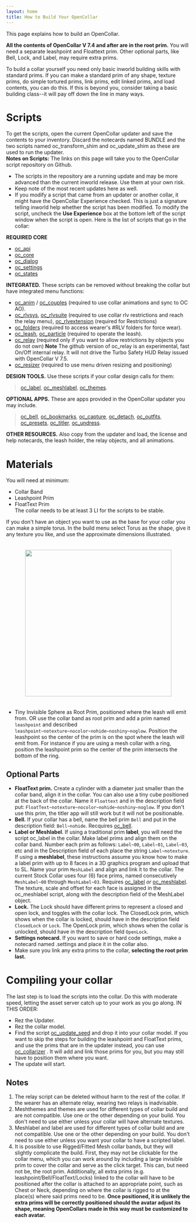 ```yaml
---
layout: home
title: How to Build Your OpenCollar
---
```

This page explains how to build an OpenCollar. 

**All the contents of OpenCollar V 7.4 and after are in the root prim.**   You will need a separate leashpoint and Floattext prim. Other optional parts, like Bell, Lock, and Label, may require extra prims.

To build a collar yourself you need only basic inworld building skills with standard prims. If you can make a standard prim of any shape, texture prims, do simple tortured prims, link prims, edit linked prims, and load contents, you can do this.  If this is beyond you, consider taking a basic building class--it will pay off down the line in many ways.  

# Scripts

To get the scripts, open the current OpenCollar updater and save the contents to your inventory.  Discard the notecards named BUNDLE and the two scripts named oc_transform_shim and oc_update_shim as these are used to run the updater.  
**Notes on Scripts:** The links on this page will take you to the OpenCollar script repository on Github.  
- The scripts in the repository are a running update and may be more advanced than the current inworld release.  Use them at your own risk. 
- Keep note of the most recent updates here as well.
- If you modify a script that came from an updater or another collar, it might have the OpenCollar Experience checked.  This is just a signature telling inworld help whether the script has been modified.  To modify the script, uncheck the **Use Experience** box at the bottom left of the script window when the script is open.
Here is the list of scripts that go in the collar: 

**REQUIRED CORE**

- [oc_api](https://github.com/OpenCollarTeam/OpenCollar/blob/master/src/collar/oc_api.lsl)
- [oc_core](https://github.com/OpenCollarTeam/OpenCollar/blob/master/src/collar/oc_core.lsl)  
- [oc_dialog](https://github.com/OpenCollarTeam/OpenCollar/blob/master/src/collar/oc_dialog.lsl)  
- [oc_settings](https://github.com/OpenCollarTeam/OpenCollar/blob/master/src/collar/oc_settings.lsl)    
- [oc_states](https://github.com/OpenCollarTeam/OpenCollar/blob/master/src/collar/oc_states.lsl)  

**INTEGRATED.** These scripts can be removed without breaking the collar but have integrated menu functions:  
- [oc_anim](https://github.com/OpenCollarTeam/OpenCollar/blob/master/src/collar/oc_anim.lsl) / [oc_couples](https://github.com/OpenCollarTeam/OpenCollar/blob/master/src/collar/oc_couples.lsl) (required to use collar animations and sync to OC AO).
- [oc_rlvsys](https://github.com/OpenCollarTeam/OpenCollar/blob/master/src/collar/oc_rlvsys.lsl), [oc_rlvsuite](https://github.com/OpenCollarTeam/OpenCollar/blob/master/src/collar/oc_rlvsuite.lsl) (required to use collar rlv restrictions and reach the relay menu), [oc_rlvextension](https://github.com/OpenCollarTeam/OpenCollar/blob/master/src/collar/oc_rlvextension.lsl) (required for Restrictions)  
- [oc_folders](https://github.com/OpenCollarTeam/OpenCollar/blob/master/src/collar/oc_folders.lsl) (required to access wearer's #RLV folders for force wear).
- [oc_leash](https://github.com/OpenCollarTeam/OpenCollar/blob/master/src/collar/oc_leash.lsl), [oc_particle](https://github.com/OpenCollarTeam/OpenCollar/blob/master/src/collar/oc_particle.lsl) (required to operate the leash).
- [oc_relay](https://github.com/OpenCollarTeam/OpenCollar/blob/master/src/collar/oc_relay.md) (required only if you want to allow restrictions by objects you do not own) **Note** The github version of oc_relay is an experimental, fast On/Off internal relay.  It will not drive the Turbo Safety HUD Relay issued with OpenCollar V 7.5.
- [oc_resizer](https://github.com/OpenCollarTeam/OpenCollar/blob/master/src/collar/oc_resizer.lsl) (required to use menu driven resizing and positioning)

**DESIGN TOOLS.** Use these scripts if your collar design calls for them: 
> [oc_label](https://github.com/OpenCollarTeam/OpenCollar/blob/master/src/collar/oc_label.lsl), [oc_meshlabel](https://github.com/OpenCollarTeam/OpenCollar/blob/master/src/collar/oc_meshlabel.lsl), [oc_themes](https://github.com/OpenCollarTeam/OpenCollar/blob/master/src/collar/oc_themes.lsl).      

**OPTIONAL APPS.**  These are apps provided in the OpenCollar updater you may include. 
> [oc_bell](https://github.com/OpenCollarTeam/OpenCollar/blob/master/src/collar/oc_bell.lsl), [oc_bookmarks](https://github.com/OpenCollarTeam/OpenCollar/blob/master/src/collar/oc_bookmarks.lsl), [oc_capture](https://github.com/OpenCollarTeam/OpenCollar/blob/master/src/Apps/oc_capture.lsl), [oc_detach](https://github.com/OpenCollarTeam/OpenCollar/blob/master/src/Apps/oc_detach.lsl), [oc_outfits](https://github.com/OpenCollarTeam/OpenCollar/blob/master/src/Apps/oc_outfits.lsl), [oc_presets](https://github.com/OpenCollarTeam/OpenCollar/blob/master/src/Apps/oc_presets.lsl),  [oc_titler](https://github.com/OpenCollarTeam/OpenCollar/blob/master/src/collar/oc_titler.lsl), [oc_undress](https://github.com/OpenCollarTeam/OpenCollar/blob/master/src/Apps/oc_undress.lsl).   

**OTHER RESOURCES.** Also copy from the updater and load, the license and help notecards, the leash holder, the relay objects, and all animations.  

# Materials
You will need at minimum:
- Collar Band 
- Leashpoint Prim
- FloatText Prim  
The collar needs to be at least 3 LI for the scripts to be stable.

If you don't have an object you want to use as the base for your collar you can make a simple torus.  In the build menu select Torus as the shape, give it any texture you like, and use the approximate dimensions illustrated.

<div style="width: 100%; text-align: center;">
<img src="/static/torus.png" width="400" style="margin: 20px auto;" />
</div>

- Tiny Invisible Sphere as Root Prim, positioned where the leash will emit from. OR use the collar band as root prim and add a prim named `leashpoint` and described `leashpoint~notexture~nocolor~nohide~noshiny~noglow`.  Position the leashpoint so the center of the prim is on the spot where the leash will emit from.  For instance if you are using a mesh collar with a ring, position the leashpoint prim so the center of the prim intersects the bottom of the ring.   

## Optional Parts

- **FloatText prim.**  Create a cylinder with a diameter just smaller than the collar band, align it in the collar. You can also use a tiny cube positioned at the back of the collar.  Name it `Floattext` and in the description field put: `FloatText~notexture~nocolor~nohide~noshiny~noglow`.  If you don't use this prim, the titler app will still work but it will not be positionable.  
- **Bell.**  If your collar has a bell, name the bell prim `Bell` and put in the description field: `Bell~nohide`. Recquires [oc_bell](https://github.com/OpenCollarTeam/OpenCollar/blob/master/src/collar/oc_bell.lsl).
- **Label or Meshlabel**.  If using a traditional prim **label**, you will need the script oc_label in the collar.  Make label prims and align them on the collar band.  Number each prim as follows: `Label~00`, `Label~01`, `Label~03`, etc and in the Description field of each place the string `Label~notexture`.  If using a **meshlabel**, these instructions assume you know how to make a label prim with up to 8 faces in a 3D graphics program and upload that to SL.  Name your prim `MeshLabel` and align and link it to the collar. The current Stock Collar uses four (6) face prims, named consecutively `MeshLabel~00` through `MeshLabel~03`. Requires  [oc_label](https://github.com/OpenCollarTeam/OpenCollar/blob/master/src/collar/oc_label.lsl) *or* [oc_meshlabel](https://github.com/OpenCollarTeam/OpenCollar/blob/master/src/collar/oc_meshlabel.lsl). The texture, scale and offset for each face is assigned in the oc_meshlabel script, along with the description field of the MeshLabel object.
- **Lock.**  The Lock should have different prims to represent a closed and open lock, and toggles with the collar lock.  The ClosedLock prim, which shows when the collar is locked,  should have in the description field `ClosedLock` or `Lock`.  The OpenLock prim, which shows when the collar is unlocked, should have in the description field `OpenLock`.  
- **Settings notecard.**  If you want to save or hard code settings, make a notecard named .settings and place it in the collar also.
- Make sure you link any extra prims to the collar, **selecting the root prim last.**


# Compiling your collar
The last step is to load the scripts into the collar.  Do this with moderate speed, letting the asset server catch up to your work as you go along. IN THIS ORDER:  
- Rez the Updater.  
- Rez the collar model.
- Find the script [oc_update_seed](https://github.com/OpenCollarTeam/OpenCollar/blob/master/src/spares/oc_update_seed.lsl) and drop it into your collar model.  If you want to skip the steps for building the leashpoint and FloatText prims, and use the prims that are in the updater instead, you can use [oc_collarizer](https://github.com/OpenCollarTeam/OpenCollar/blob/master/src/spares/oc_collarizer.lsl) . It will add and link those prims for you, but you may still have to position them where you want.
- The update will start.

 
## Notes
1. The relay script can be deleted without harm to the rest of the collar. If the wearer has an alternate relay, wearing two relays is inadvisable.  
2. Meshthemes and themes are used for different types of collar build and are not compatible.  Use one or the other depending on your build. You don't need to use either unless your collar will have alternate textures.  
3. Meshlabel and label are used for different types of collar build and are not compatible.  Use one or the other depending on your build. You don't need to use either unless you want your collar to have a scripted label.
4. It is possible to use Rigged/Fitted Mesh collar bands, but they will slightly complicate the build. First, they may not be clickable for the collar menu, which you can work around by including a large invisible prim to cover the collar and serve as the click target. This can, but need not be, the root prim. Additionally, all extra prims (e.g. leashpoint/Bell/FloatText/Locks) linked to the collar will have to be positioned after the collar is attached to an appropriate point, such as Chest or Neck, depending on where the collar is rigged to at the place(s) where said prims need to be. **Once positioned, it is unlikely the extra prims will be correctly positioned should the avatar adjust its shape, meaning OpenCollars made in this way must be customized to each avatar.**

